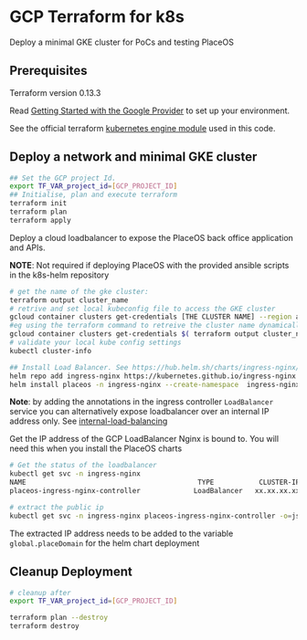 # GCP Terraform for k8s

Deploy a minimal GKE cluster for PoCs and testing PlaceOS

## Prerequisites

Terraform version 0.13.3

Read [Getting Started with the Google Provider](https://www.terraform.io/docs/providers/google/guides/getting_started.html) to set up your environment.

See the official terraform [kubernetes engine module](https://registry.terraform.io/modules/terraform-google-modules/kubernetes-engine/google/3.0.0) used in this code.

## Deploy a network and minimal GKE cluster

```sh
## Set the GCP project Id.
export TF_VAR_project_id=[GCP_PROJECT_ID]
## Initialise, plan and execute terraform
terraform init
terraform plan
terraform apply

```

Deploy a cloud loadbalancer to expose the PlaceOS back office application and APIs.

**NOTE**: Not required if deploying PlaceOS with the provided ansible scripts in the k8s-helm repository

```sh
# get the name of the gke cluster:
terraform output cluster_name
# retrive and set local kubeconfig file to access the GKE cluster
gcloud container clusters get-credentials [THE CLUSTER NAME] --region australia-southeast1 --project ${TF_VAR_project_id}
#eg using the terraform command to retreive the cluster name dynamically
gcloud container clusters get-credentials $( terraform output cluster_name )  --region australia-southeast1 --project ${TF_VAR_project_id}
# validate your local kube config settings
kubectl cluster-info

## Install Load Balancer. See https://hub.helm.sh/charts/ingress-nginx/ingress-nginx
helm repo add ingress-nginx https://kubernetes.github.io/ingress-nginx
helm install placeos -n ingress-nginx --create-namespace  ingress-nginx/ingress-nginx

```

**Note**: by adding the annotations in the ingress controller `LoadBalancer` service you can alternatively expose loadbalancer over an internal IP address only. See [internal-load-balancing](https://cloud.google.com/kubernetes-engine/docs/how-to/internal-load-balancing)

Get the IP address of the GCP LoadBalancer Nginx is bound to. You will need this when you install the PlaceOS charts

```sh
# Get the status of the loadbalancer
kubectl get svc -n ingress-nginx
NAME                                          TYPE           CLUSTER-IP       EXTERNAL-IP     PORT(S)                      AGE
placeos-ingress-nginx-controller             LoadBalancer   xx.xx.xx.xx      xx.xx.xx.xx     80:31307/TCP,443:31092/TCP   83s

# extract the public ip
kubectl get svc -n ingress-nginx placeos-ingress-nginx-controller -o=jsonpath='{.status.loadBalancer.ingress[*].ip}'

```

The extracted IP address needs to be added to the variable `global.placeDomain` for the helm chart deployment

## Cleanup Deployment

```sh
# cleanup after
export TF_VAR_project_id=[GCP_PROJECT_ID]

terraform plan --destroy
terraform destroy

```
